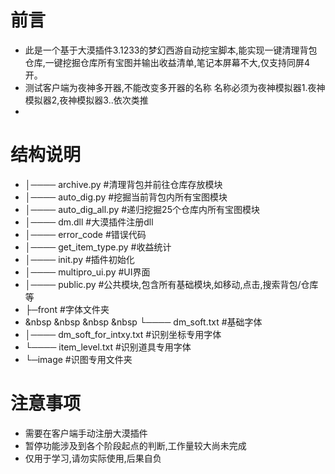 # 前言
 - 此是一个基于大漠插件3.1233的梦幻西游自动挖宝脚本,能实现一键清理背包仓库,一键挖掘仓库所有宝图并输出收益清单,笔记本屏幕不大,仅支持同屏4开。
 - 测试客户端为夜神多开器,不能改变多开器的名称 名称必须为夜神模拟器1.夜神模拟器2,夜神模拟器3..依次类推
 - 

# 结构说明

- │──── archive.py                 #清理背包并前往仓库存放模块
- │──── auto_dig.py                #挖掘当前背包内所有宝图模块
- │──── auto_dig_all.py            #递归挖掘25个仓库内所有宝图模块
- │──── dm.dll                     #大漠插件注册dll
- │──── error_code                 #错误代码
- │──── get_item_type.py           #收益统计
- │──── init.py                    #插件初始化
- │──── multipro_ui.py             #UI界面
- │──── public.py                  #公共模块,包含所有基础模块,如移动,点击,搜索背包/仓库等
- ├─front                       #字体文件夹
- &nbsp &nbsp &nbsp &nbsp └──── dm_soft.txt            #基础字体
-    │──── dm_soft_for_intxy.txt  #识别坐标专用字体
-    └──── item_level.txt        #识别道具专用字体
- └─image                       #识图专用文件夹
    

# 注意事项
- 需要在客户端手动注册大漠插件
- 暂停功能涉及到各个阶段起点的判断,工作量较大尚未完成
- 仅用于学习,请勿实际使用,后果自负
